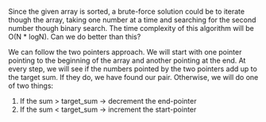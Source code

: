 Since the given array is sorted, a brute-force solution could be to iterate though the array, taking one number at a time and searching for the second number though binary search.
The time complexity of this algorithm will be O(N \* logN). Can we do better than this?

We can follow the two pointers approach.
We will start with one pointer pointing to the beginning of the array and another pointing at the end.
At every step, we will see if the numbers pointed by the two pointers add up to the target sum.
If they do, we have found our pair.
Otherwise, we will do one of two things:

1. If the sum > target_sum -> decrement the end-pointer
2. If the sum < target_sum -> increment the start-pointer
